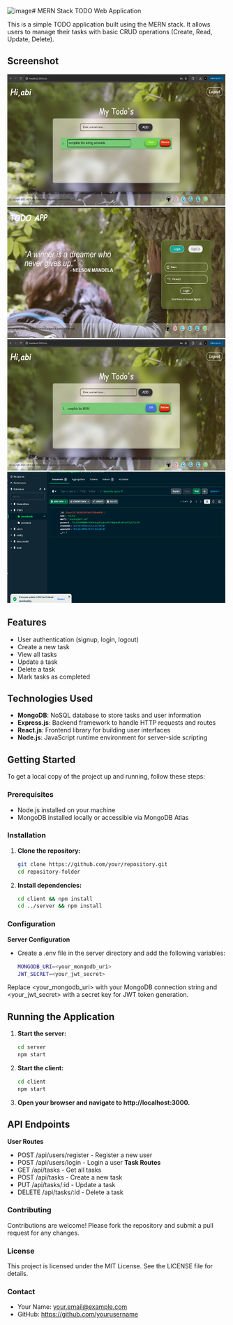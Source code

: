 ![image](https://github.com/hemnath619/mern_todo/assets/139835247/f90665a1-453e-48b8-930a-bb65bf7c7a7e)# MERN Stack TODO Web Application

This is a simple TODO application built using the MERN stack. It allows users to manage their tasks with basic CRUD operations (Create, Read, Update, Delete).

## Screenshot
<img src="https://github.com/hemnath619/mern_todo/blob/main/edit%20page.png" height=300px width=500px alt="to_do"> <img src="https://github.com/hemnath619/mern_todo/blob/main/login%20page.png" height=300px width=500px alt="to_do"> <img src="https://github.com/hemnath619/mern_todo/blob/main/todo%20page.png" height=300px width=500px alt="to_do"> <img src="https://github.com/hemnath619/mern_todo/blob/main/backend%20page.png" height=300px width=500px alt="to_do"> 
## Features

- User authentication (signup, login, logout)
- Create a new task
- View all tasks
- Update a task
- Delete a task
- Mark tasks as completed

## Technologies Used

- **MongoDB**: NoSQL database to store tasks and user information
- **Express.js**: Backend framework to handle HTTP requests and routes
- **React.js**: Frontend library for building user interfaces
- **Node.js**: JavaScript runtime environment for server-side scripting

## Getting Started

To get a local copy of the project up and running, follow these steps:

### Prerequisites

- Node.js installed on your machine
- MongoDB installed locally or accessible via MongoDB Atlas

### Installation

1. **Clone the repository:**

   ```bash
   git clone https://github.com/your/repository.git
   cd repository-folder
   
2. **Install dependencies:**
    
    ``` bash
    cd client && npm install
    cd ../server && npm install
### Configuration
**Server Configuration**
- Create a .env file in the server directory and add the following variables:

    ```bash
    MONGODB_URI=<your_mongodb_uri>
    JWT_SECRET=<your_jwt_secret>
Replace <your_mongodb_uri> with your MongoDB connection string and <your_jwt_secret> with a secret key for JWT token generation.

## Running the Application
1. **Start the server:**

    ```bash
    cd server
    npm start
2. **Start the client:**
    ```bash
    cd client
    npm start
3. **Open your browser and navigate to http://localhost:3000.**

## API Endpoints
**User Routes**
- POST /api/users/register - Register a new user
- POST /api/users/login - Login a user
**Task Routes**
- GET /api/tasks - Get all tasks
- POST /api/tasks - Create a new task
- PUT /api/tasks/:id - Update a task
- DELETE /api/tasks/:id - Delete a task
### Contributing
Contributions are welcome! Please fork the repository and submit a pull request for any changes.

### License
This project is licensed under the MIT License. See the LICENSE file for details.

### Contact
- Your Name: your.email@example.com
- GitHub: https://github.com/yourusername

